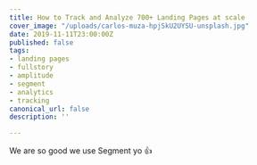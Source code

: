 ```yaml
---
title: How to Track and Analyze 700+ Landing Pages at scale
cover_image: "/uploads/carlos-muza-hpjSkU2UYSU-unsplash.jpg"
date: 2019-11-11T23:00:00Z
published: false
tags:
- landing pages
- fullstory
- amplitude
- segment
- analytics
- tracking
canonical_url: false
description: ''

---
```

We are so good we use Segment yo 👍